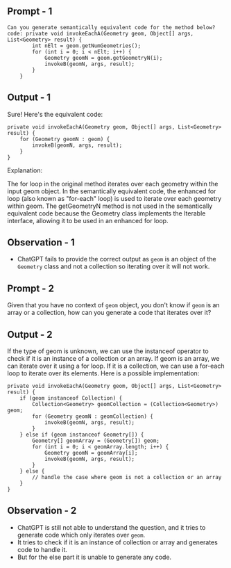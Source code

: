 ## Prompt - 1
```
Can you generate semantically equivalent code for the method below?
code: private void invokeEachA(Geometry geom, Object[] args, List<Geometry> result) {
        int nElt = geom.getNumGeometries();
        for (int i = 0; i < nElt; i++) {
            Geometry geomN = geom.getGeometryN(i);
            invokeB(geomN, args, result);
        }
    }
```

## Output - 1
Sure! Here's the equivalent code:

```
private void invokeEachA(Geometry geom, Object[] args, List<Geometry> result) {
    for (Geometry geomN : geom) {
        invokeB(geomN, args, result);
    }
}
```
Explanation:

The for loop in the original method iterates over each geometry within the input geom object.
In the semantically equivalent code, the enhanced for loop (also known as "for-each" loop) is used to iterate over each geometry within geom.
The getGeometryN method is not used in the semantically equivalent code because the Geometry class implements the Iterable interface, allowing it to be used in an enhanced for loop.

## Observation - 1
- ChatGPT fails to provide the correct output as `geom` is an object of the `Geometry` class and not a collection so iterating over it will not work.

## Prompt - 2
Given that you have no context of `geom` object, you don't know if `geom` is an array or a collection, how can you generate a code that iterates over it?

## Output - 2
If the type of geom is unknown, we can use the instanceof operator to check if it is an instance of a collection or an array. If geom is an array, we can iterate over it using a for loop. If it is a collection, we can use a for-each loop to iterate over its elements. Here is a possible implementation:
```
private void invokeEachA(Geometry geom, Object[] args, List<Geometry> result) {
    if (geom instanceof Collection) {
        Collection<Geometry> geomCollection = (Collection<Geometry>) geom;
        for (Geometry geomN : geomCollection) {
            invokeB(geomN, args, result);
        }
    } else if (geom instanceof Geometry[]) {
        Geometry[] geomArray = (Geometry[]) geom;
        for (int i = 0; i < geomArray.length; i++) {
            Geometry geomN = geomArray[i];
            invokeB(geomN, args, result);
        }
    } else {
        // handle the case where geom is not a collection or an array
    }
}
```

## Observation - 2
- ChatGPT is still not able to understand the question, and it tries to generate code which only iterates over `geom`.
- It tries to check if it is an instance of collection or array and generates code to handle it.
- But for the else part it is unable to generate any code.